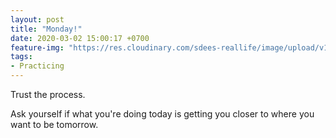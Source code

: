 ```yaml
---
layout: post
title: "Monday!"
date: 2020-03-02 15:00:17 +0700
feature-img: "https://res.cloudinary.com/sdees-reallife/image/upload/v1555658919/sample_feature_img.png"
tags:
- Practicing
---
```


Trust the process.

<i class="fa fa-child" style="color:plum"></i>

Ask yourself if what you're doing today is getting you closer to where you want to be tomorrow.